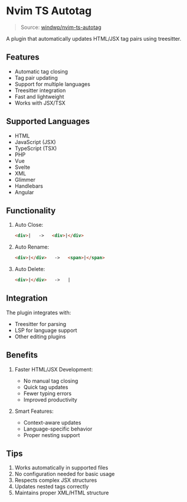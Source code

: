 # Nvim TS Autotag

> Source: [windwp/nvim-ts-autotag](https://github.com/windwp/nvim-ts-autotag)

A plugin that automatically updates HTML/JSX tag pairs using treesitter.

## Features

- Automatic tag closing
- Tag pair updating
- Support for multiple languages
- Treesitter integration
- Fast and lightweight
- Works with JSX/TSX

## Supported Languages

- HTML
- JavaScript (JSX)
- TypeScript (TSX)
- PHP
- Vue
- Svelte
- XML
- Glimmer
- Handlebars
- Angular

## Functionality

1. Auto Close:
   ```html
   <div>|   ->   <div>|</div>
   ```

2. Auto Rename:
   ```html
   <div>|</div>   ->   <span>|</span>
   ```

3. Auto Delete:
   ```html
   <div>|</div>   ->   |
   ```

## Integration

The plugin integrates with:
- Treesitter for parsing
- LSP for language support
- Other editing plugins

## Benefits

1. Faster HTML/JSX Development:
   - No manual tag closing
   - Quick tag updates
   - Fewer typing errors
   - Improved productivity

2. Smart Features:
   - Context-aware updates
   - Language-specific behavior
   - Proper nesting support

## Tips

1. Works automatically in supported files
2. No configuration needed for basic usage
3. Respects complex JSX structures
4. Updates nested tags correctly
5. Maintains proper XML/HTML structure 